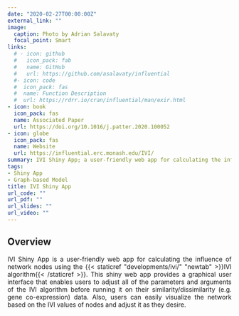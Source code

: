```yaml
---
date: "2020-02-27T00:00:00Z"
external_link: ""
image:
  caption: Photo by Adrian Salavaty
  focal_point: Smart
links:
  # - icon: github
  #   icon_pack: fab
  #   name: GitHub
  #   url: https://github.com/asalavaty/influential
  #- icon: code
  #  icon_pack: fas
  #  name: Function Description 
  #  url: https://rdrr.io/cran/influential/man/exir.html
- icon: book
  icon_pack: fas
  name: Associated Paper 
  url: https://doi.org/10.1016/j.patter.2020.100052
- icon: globe
  icon_pack: fas
  name: Website
  url: https://influential.erc.monash.edu/IVI/
summary: IVI Shiny App; a user-friendly web app for calculating the influence of network nodes using the IVI algorithm.
tags:
- Shiny App
- Graph-based Model
title: IVI Shiny App
url_code: ""
url_pdf: ""
url_slides: ""
url_video: ""
---
```


## Overview

<div style="text-align: justify">
IVI Shiny App is a user-friendly web app for calculating the influence of network nodes using the {{< staticref "developments/ivi/" "newtab" >}}IVI algorithm{{< /staticref >}}. This shiny web app provides a graphical user interface that enables users to adjust all of the parameters and arguments of the IVI algorithm before running it on their similarity/dissimilarity (e.g. gene co-expression) data. Also, users can easily visualize the network based on the IVI values of nodes and adjust it as they desire.
</div>
